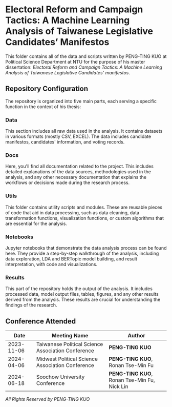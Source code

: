 # Electoral Reform and Campaign Tactics: A Machine Learning Analysis of Taiwanese Legislative Candidates’ Manifestos

This folder contains all of the data and scripts written by PENG-TING KUO at Political Science Department at NTU for the purpose of his master dissertation: *Electoral Reform and Campaign Tactics: A Machine Learning Analysis of Taiwanese Legislative Candidates’ manifestos*. 

## Repository Configuration

The repository is organized into five main parts, each serving a specific function in the context of his thesis:

### Data
This section includes all raw data used in the analysis. It contains datasets in various formats (mostly CSV, EXCEL). The data includes candidate manifestos, candidates' information, and voting records.

### Docs
Here, you'll find all documentation related to the project. This includes detailed explanations of the data sources, methodologies used in the analysis, and any other necessary documentation that explains the workflows or decisions made during the research process.

### Utils
This folder contains utility scripts and modules. These are reusable pieces of code that aid in data processing, such as data cleaning, data transformation functions, visualization functions, or custom algorithms that are essential for the analysis.

### Notebooks
Jupyter notebooks that demonstrate the data analysis process can be found here. They provide a step-by-step walkthrough of the analysis, including data exploration, LDA and BERTopic model building, and result interpretation, with code and visualizations.

### Results
This part of the repository holds the output of the analysis. It includes processed data, model output files, tables, figures, and any other results derived from the analysis. These results are crucial for understanding the findings of the research.

## Conference Attended

| Date       | Meeting Name         | Author           |
|------------|----------------------|------------------|
| 2023-11-06 | Taiwanese Political Science Association Conference  | **PENG-TING KUO**    |
| 2024-04-06 | Midwest Political Science Association Conference  | **PENG-TING KUO**, Ronan Tse-Min Fu    |
| 2024-06-18 | Soochow University Conference  | **PENG-TING KUO**, Ronan Tse-Min Fu, Nick Lin    |


*All Rights Reserved by PENG-TING KUO*